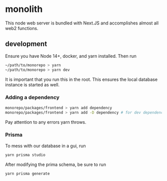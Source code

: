 # monolith

This node web server is bundled with Next.JS and accomplishes almost all web2 functions.

## development

Ensure you have Node 14+, docker, and yarn installed. Then run

```sh
~/path/to/monorepo > yarn
~/path/to/monorepo > yarn dev
```

It is important that you run this in the root. This ensures the local database instance is started as well.

### Adding a dependency

```sh
monorepo/packages/frontend > yarn add dependency
monorepo/packages/frontend > yarn add -D dependency # for dev dependencies
```

Pay attention to any errors yarn throws.

### Prisma

To mess with our database in a gui, run

```sh
yarn prisma studio
```

After modifying the prima schema, be sure to run

```sh
yarn prisma generate
```

